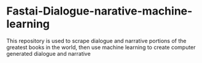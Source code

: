 # Fastai-Dialogue-narative-machine-learning
This repository is used to scrape dialogue and narrative portions of the greatest books in the world, then use machine learning to create computer generated dialogue and narrative 
